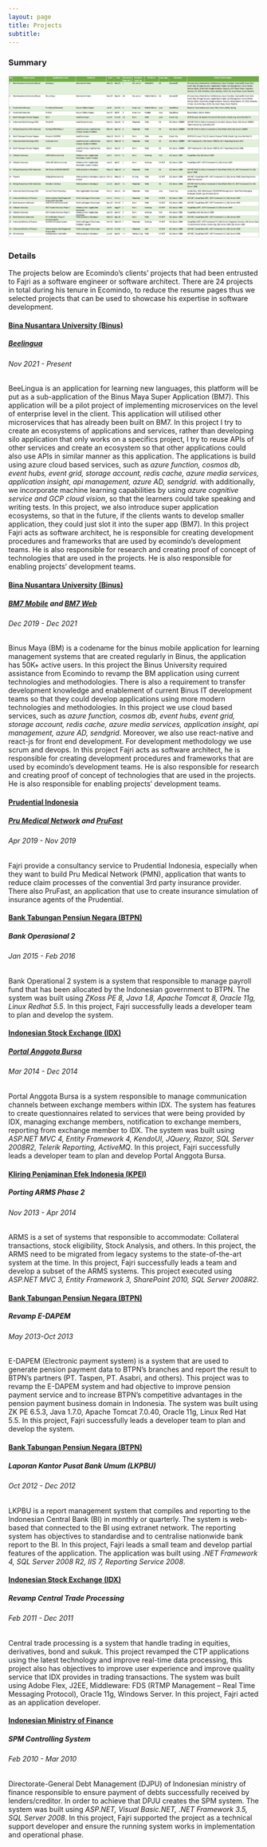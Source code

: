 ```yaml
---
layout: page
title: Projects
subtitle: 
---
```


### Summary
![Job Summary](img/job_summary.png)


### Details
The projects below are Ecomindo’s clients’ projects that had been entrusted to Fajri as a software engineer or software architect. There are 24 projects in total during his tenure in Ecomindo, to reduce the resume pages thus we selected projects that can be used to showcase his expertise in software development.

#### [Bina Nusantara University (Binus)](https://binus.ac.id/)
##### [Beelingua](img/projects/beelingua.png)
###### Nov 2021 - Present
BeeLingua is an application for learning new languages, this platform will be put as a sub-application of the Binus Maya Super Application (BM7). This application will be a pilot project of implementing microservices on the level of enterprise level in the client. This application will utilised other microservices that has already been built on BM7. In this project I try to create an ecosystems of applications and services, rather than developing silo application that only works on a specifics project, I try to reuse APIs of other services and create an ecosystem so that other applications could also use APIs in similar manner as this application. The applications is build using azure cloud based services, such as *azure function, cosmos db, event hubs, event grid, storage account, redis cache, azure media services, application insight, api management, azure AD, sendgrid.* with additionally, we incorporate machine learning capabilities by using *azure cognitive service and GCP cloud vision*, so that the learners could take speaking and writing tests. In this project, we also introduce super application ecosystems, so that in the future, if the clients wants to develop smaller application, they could just slot it into the super app (BM7). In this project Fajri acts as software architect, he is responsible for creating development procedures and frameworks that are used by ecomindo’s development teams. He is also responsible for research and creating proof of concept of technologies that are used in the projects. He is also responsible for enabling projects’ development teams.

#### [Bina Nusantara University (Binus)](https://binus.ac.id/)
##### [BM7 Mobile](https://play.google.com/store/apps/details?id=id.ac.binus.maya) and [BM7 Web](https://newbinusmaya.binus.ac.id/login)
###### Dec 2019 - Dec 2021
Binus Maya (BM) is a codename for the binus mobile application for learning management systems that are created regularly in Binus, the application has 50K+ active users. In this project the Binus University required assistance from Ecomindo to revamp the BM application using current technologies and methodologies. There is also a requirement to transfer development knowledge and enablement of current Binus IT development teams so that they could develop applications using more modern technologies and methodologies. In this project we use cloud based services, such as *azure function, cosmos db, event hubs, event grid, storage account, redis cache, azure media services, application insight, api management, azure AD, sendgrid*. Moreover, we also use react-native and react-js for front end development. For development methodology we use scrum and devops. In this project Fajri acts as software architect, he is responsible for creating development procedures and frameworks that are used by ecomindo’s development teams. He is also responsible for research and creating proof of concept of technologies that are used in the projects. He is also responsible for enabling projects’ development teams.

#### [Prudential Indonesia](https://www.prudential.co.id/)
##### [Pru Medical Network](img/projects/PMN.jpeg) and [PruFast](img/projects/PruFast.jpg)
###### Apr 2019 - Nov 2019
Fajri provide a consultancy service to Prudential Indonesia, especially when they want to build Pru Medical Network (PMN), application that wants to reduce claim processes of the convential 3rd party insurance provider. There also PruFast, an application that use to create insurance simulation of insurance agents of the Prudential.

#### [Bank Tabungan Pensiun Negara (BTPN)](https://www.btpn.com/)
##### Bank Operasional 2
###### Jan 2015 - Feb 2016
Bank Operational 2 system is a system that responsible to manage payroll fund that has been allocated by the Indonesian government to BTPN. The system was built using *ZKoss PE 8, Java 1.8, Apache Tomcat 8, Oracle 11g, Linux Redhat 5.5*. In this project, Fajri successfully leads a developer team to plan and develop the system.

#### [Indonesian Stock Exchange (IDX)](https://www.idx.co.id/en-us/)
##### [Portal Anggota Bursa](https://www.idxportal.co.id/)
###### Mar 2014 - Dec 2014
Portal Anggota Bursa is a system responsible to manage communication channels between exchange members within IDX. The system has features to create questionnaires related to services that were being provided by IDX, managing exchange members, notification to exchange members, reporting from exchange member to IDX. The system was built using *ASP.NET MVC 4, Entity Framework 4, KendoUI, JQuery, Razor, SQL Server 2008R2, Telerik Reporting, ActiveMQ*. In this project, Fajri successfully leads a developer team to plan and develop Portal Anggota Bursa. 

#### [Kliring Penjaminan Efek Indonesia (KPEI)](http://www.kpei.co.id/)
##### Porting ARMS Phase 2
###### Nov 2013 - Apr 2014
ARMS is a set of systems that responsible to accommodate: Collateral transactions, stock eligibility, Stock Analysis, and others. In this project, the ARMS need to be migrated from legacy systems to the state-of-the-art system at the time. In this project, Fajri successfully leads a team and develop a subset of the ARMS systems. This project executed using *ASP.NET MVC 3, Entity Framework 3, SharePoint 2010, SQL Server 2008R2*.

#### [Bank Tabungan Pensiun Negara (BTPN)](https://www.btpn.com/)
##### Revamp E-DAPEM
###### May 2013-Oct 2013
E-DAPEM (Electronic payment system) is a system that are used to generate pension payment data to BTPN’s branches and report the result to BTPN’s partners (PT. Taspen, PT. Asabri, and others). This project was to revamp the E-DAPEM system and had objective to improve pension payment service and to increase BTPN’s competitive advantages in the pension payment business domain in Indonesia. The system was built using ZK PE 6.5.3, Java 1.7.0, Apache Tomcat 7.0.40, Oracle 11g, Linux Red Hat 5.5. In this project, Fajri successfully leads a developer team to plan and develop the system.

#### [Bank Tabungan Pensiun Negara (BTPN)](https://www.btpn.com/)
##### Laporan Kantor Pusat Bank Umum (LKPBU)
###### Oct 2012 - Dec 2012
LKPBU is a report management system that compiles and reporting to the Indonesian Central Bank (BI) in monthly or quarterly. The system is web-based that connected to the BI using extranet network. The reporting system has objectives to standardise and to centralise nationwide bank report to the BI. In this project, Fajri leads a small team and develop partial features of the application. The application was built using *.NET Framework 4, SQL Server 2008 R2, IIS 7, Reporting Service 2008*.

#### [Indonesian Stock Exchange (IDX)](https://www.idx.co.id/en-us/)
##### Revamp Central Trade Processing
###### Feb 2011 - Dec 2011
Central trade processing is a system that handle trading in equities, derivatives, bond and sukuk. This project revamped the CTP applications using the latest technology and improve real-time data processing, this project also has objectives to improve user experience and improve quality service that IDX provides in trading transactions. The system was built using Adobe Flex, J2EE, Middleware: FDS (RTMP Management –  Real Time Messaging Protocol), Oracle 11g, Windows Server. In this project, Fajri acted as an application developer. 

#### [Indonesian Ministry of Finance](https://www.kemenkeu.go.id/en)
##### SPM Controlling System
###### Feb 2010 - Mar 2010
Directorate-General Debt Management (DJPU) of Indonesian ministry of finance responsible to ensure payment of debts successfully received by lenders/creditor. In order to achieve that DPJU creates the SPM system. The system was built using *ASP.NET, Visual Basic.NET, .NET Framework 3.5, SQL Server 2008*. In this project, Fajri supported the project as a technical support developer and ensure the running system works in implementation and operational phase.
